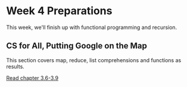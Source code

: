 # Week 4 Preparations

This week, we'll finish up with functional programming and recursion.

## CS for All, Putting Google on the Map

This section covers map, reduce, list comprehensions and functions as results.

[Read chapter 3.6-3.9](https://www.cs.hmc.edu/csforall/FunctionalProgrammingDeux/functionalprogrammingdeux.html#putting-google-on-the-map)

